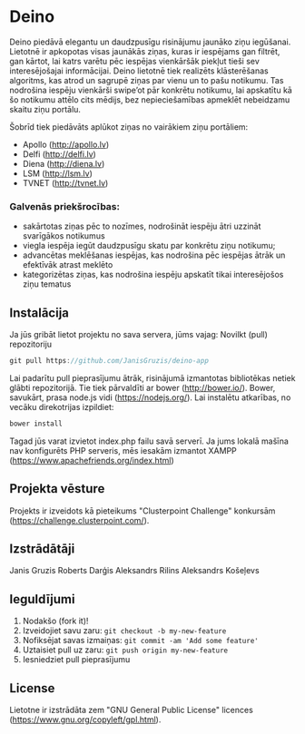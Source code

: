 # Deino

Deino piedāvā elegantu un daudzpusīgu risinājumu jaunāko ziņu iegūšanai. Lietotnē ir apkopotas visas jaunākās ziņas, kuras ir iespējams gan filtrēt, gan kārtot, lai katrs varētu pēc iespējas vienkāršāk piekļut tieši sev interesējošajai informācijai.
Deino lietotnē tiek realizēts klāsterēšanas algoritms, kas atrod un sagrupē ziņas par vienu un to pašu notikumu. Tas nodrošina iespēju vienkārši swipe’ot pār konkrētu notikumu, lai apskatītu kā šo notikumu attēlo cits mēdijs, bez nepieciešamības apmeklēt nebeidzamu skaitu ziņu portālu.

Šobrīd tiek piedāvāts aplūkot ziņas no vairākiem ziņu portāliem:
* Apollo (http://apollo.lv)
* Delfi (http://delfi.lv)
* Diena (http://diena.lv)
* LSM (http://lsm.lv)
* TVNET (http://tvnet.lv)

### Galvenās priekšrocības:
* sakārtotas ziņas pēc to nozīmes, nodrošināt iespēju ātri uzzināt svarīgākos notikumus
* viegla iespēja iegūt daudzpusīgu skatu par konkrētu ziņu notikumu;
* advancētas meklēšanas iespējas, kas nodrošina pēc iespējas ātrāk un efektīvāk atrast meklēto
* kategorizētas ziņas, kas nodrošina iespēju apskatīt tikai interesējošos ziņu tematus

## Instalācija

Ja jūs gribāt lietot projektu no sava servera, jūms vajag:
Novilkt (pull) repozitoriju
```javascript
git pull https://github.com/JanisGruzis/deino-app
```
Lai padarītu pull pieprasījumu ātrāk, risinājumā izmantotas bibliotēkas netiek glābti repozitorijā. Tie tiek pārvaldīti ar bower (http://bower.io/). Bower, savukārt, prasa node.js vidi (https://nodejs.org/).
Lai instalētu atkarības, no vecāku direkotrijas izpildiet:
```javascript
bower install
```
Tagad jūs varat izvietot index.php failu savā serverī. Ja jums lokalā mašīna nav konfigurēts PHP serveris, mēs iesakām izmantot XAMPP (https://www.apachefriends.org/index.html)

## Projekta vēsture

Projekts ir izveidots kā pieteikums "Clusterpoint Challenge" konkursām (https://challenge.clusterpoint.com/).

## Izstrādātāji

Janis Gruzis
Roberts Darģis
Aleksandrs Rilins
Aleksandrs Košeļevs

## Ieguldījumi

1. Nodakšo (fork it)!
2. Izveidojiet savu zaru: `git checkout -b my-new-feature`
3. Nofiksējat savas izmaiņas: `git commit -am 'Add some feature'`
4. Uztaisiet pull uz zaru: `git push origin my-new-feature`
5. Iesniedziet pull pieprasījumu

## License

Lietotne ir izstrādāta zem "GNU General Public License" licences (https://www.gnu.org/copyleft/gpl.html).